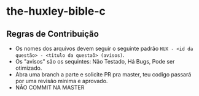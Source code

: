 # the-huxley-bible-c

## Regras de Contribuição

- Os nomes dos arquivos devem seguir o seguinte padrão `HUX - <id da questão> - <titulo da questaõ> (avisos)`.
- Os "avisos" são os sequintes: Não Testado, Há Bugs, Pode ser otimizado.
- Abra uma branch a parte e solicite PR pra master, teu codigo passará por uma revisão minima e aprovado.
- NÂO COMMIT NA MASTER
